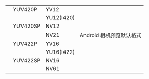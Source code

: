|      |          |            |                          |
| ---- | -------- | ---------- | ------------------------ |
|      | YUV420P  | YV12       |                          |
|      |          | YU12(I420) |                          |
|      | YUV420SP | NV12       |                          |
|      |          | NV21       | Android 相机预览默认格式 |
|      | YUV422P  | YV16       |                          |
|      |          | YU16(I422) |                          |
|      | YUV422SP | NV16       |                          |
|      |          | NV61       |                          |

